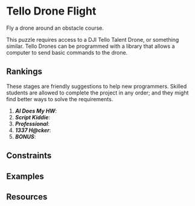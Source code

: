 # Tello Drone Flight #
Fly a drone around an obstacle course.

This puzzle requires access to a DJI Tello Talent Drone, or something similar. Tello Drones can be programmed with a library that allows a computer to send basic commands to the drone. 

## Rankings ##
These stages are friendly suggestions to help new programmers. Skilled students are allowed to complete the project in any order; and they might find better ways to solve the requirements.
1. ***AI Does My HW***: 
2. ***Script Kiddie***:
3. ***Professional***:
4. ***1337 H@cker***:
5. ***BONUS***:

## Constraints ##

## Examples ##

## Resources ##
